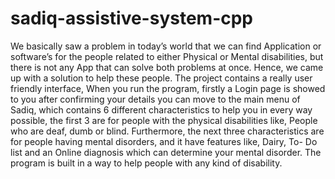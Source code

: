 # sadiq-assistive-system-cpp
 We basically saw a problem in today’s world that we can find Application or software’s for the people related to either Physical or Mental disabilities, but there is not any App that can solve both problems at once. Hence, we came up with a solution to help these people.
The project contains a really user friendly interface, When you run the program, firstly a Login page is showed to you after confirming your details you can move to the main menu of Sadiq, which contains 6 different characteristics to help you in every way possible, the first 3 are for people with the physical disabilities like, People who are deaf, dumb or blind. Furthermore, the next three characteristics are for people having mental disorders, and it have features like, Dairy, To- Do list and an Online diagnosis which can determine your mental disorder. The program is built in a way to help people with any kind of disability.
